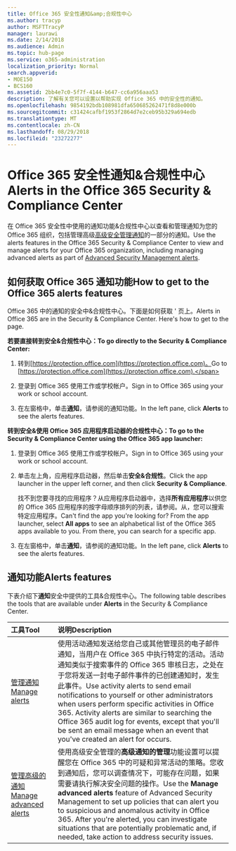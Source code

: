 ```yaml
---
title: Office 365 安全性通知&amp;合规性中心
ms.author: tracyp
author: MSFTTracyP
manager: laurawi
ms.date: 2/14/2018
ms.audience: Admin
ms.topic: hub-page
ms.service: o365-administration
localization_priority: Normal
search.appverid:
- MOE150
- BCS160
ms.assetid: 2bb4e7c0-5f7f-4144-b647-cc6a956aaa53
description: 了解有关您可以设置以帮助实现 Office 365 中的安全性的通知。
ms.openlocfilehash: 9854192bdb108981dfa650685262471f8d8e000b
ms.sourcegitcommit: c31424cafbf1953f2864d7e2ceb95b329a694edb
ms.translationtype: MT
ms.contentlocale: zh-CN
ms.lasthandoff: 08/29/2018
ms.locfileid: "23272277"
---
```

# <a name="alerts-in-the-office-365-security-amp-compliance-center"></a><span data-ttu-id="71cc3-103">Office 365 安全性通知&amp;合规性中心</span><span class="sxs-lookup"><span data-stu-id="71cc3-103">Alerts in the Office 365 Security &amp; Compliance Center</span></span>

<span data-ttu-id="71cc3-104">在 Office 365 安全性中使用的通知功能&amp;合规性中心以查看和管理通知为您的 Office 365 组织，包括管理高级[高级安全管理通知](office-365-cas-overview.md)的一部分的通知。</span><span class="sxs-lookup"><span data-stu-id="71cc3-104">Use the alerts features in the Office 365 Security &amp; Compliance Center to view and manage alerts for your Office 365 organization, including managing advanced alerts as part of [Advanced Security Management alerts](office-365-cas-overview.md).</span></span>
  
## <a name="how-to-get-to-the-office-365-alerts-features"></a><span data-ttu-id="71cc3-105">如何获取 Office 365 通知功能</span><span class="sxs-lookup"><span data-stu-id="71cc3-105">How to get to the Office 365 alerts features</span></span>

<span data-ttu-id="71cc3-p101">Office 365 中的通知的安全中&amp;合规性中心。下面是如何获取 ' 页上。</span><span class="sxs-lookup"><span data-stu-id="71cc3-p101">Alerts in Office 365 are in the Security &amp; Compliance Center. Here's how to get to the page.</span></span>
  
 <span data-ttu-id="71cc3-108">**若要直接转到安全&amp;合规性中心：**</span><span class="sxs-lookup"><span data-stu-id="71cc3-108">**To go directly to the Security &amp; Compliance Center:**</span></span>
  
1. <span data-ttu-id="71cc3-109">转到[https://protection.office.com](https://protection.office.com)。</span><span class="sxs-lookup"><span data-stu-id="71cc3-109">Go to [https://protection.office.com](https://protection.office.com).</span></span>
    
2. <span data-ttu-id="71cc3-110">登录到 Office 365 使用工作或学校帐户。</span><span class="sxs-lookup"><span data-stu-id="71cc3-110">Sign in to Office 365 using your work or school account.</span></span> 
    
3. <span data-ttu-id="71cc3-111">在左窗格中，单击**通知**，请参阅的通知功能。</span><span class="sxs-lookup"><span data-stu-id="71cc3-111">In the left pane, click **Alerts** to see the alerts features.</span></span> 
    
 <span data-ttu-id="71cc3-112">**转到安全&amp;使用 Office 365 应用程序启动器的合规性中心：**</span><span class="sxs-lookup"><span data-stu-id="71cc3-112">**To go to the Security &amp; Compliance Center using the Office 365 app launcher:**</span></span>
  
1. <span data-ttu-id="71cc3-113">登录到 Office 365 使用工作或学校帐户。</span><span class="sxs-lookup"><span data-stu-id="71cc3-113">Sign in to Office 365 using your work or school account.</span></span> 
    
2. <span data-ttu-id="71cc3-114">单击左上角，应用程序启动器，然后单击**安全&amp;合规性**。</span><span class="sxs-lookup"><span data-stu-id="71cc3-114">Click the app launcher  in the upper left corner, and then click **Security &amp; Compliance**.</span></span>
    
    <span data-ttu-id="71cc3-p102">找不到您要寻找的应用程序？从应用程序启动器中，选择**所有应用程序**以供您的 Office 365 应用程序的按字母顺序排列的列表，请参阅。从，您可以搜索特定应用程序。</span><span class="sxs-lookup"><span data-stu-id="71cc3-p102">Can't find the app you're looking for? From the app launcher, select **All apps** to see an alphabetical list of the Office 365 apps available to you. From there, you can search for a specific app.</span></span> 
    
3. <span data-ttu-id="71cc3-118">在左窗格中，单击**通知**，请参阅的通知功能。</span><span class="sxs-lookup"><span data-stu-id="71cc3-118">In the left pane, click **Alerts** to see the alerts features.</span></span> 
    
## <a name="alerts-features"></a><span data-ttu-id="71cc3-119">通知功能</span><span class="sxs-lookup"><span data-stu-id="71cc3-119">Alerts features</span></span>

<span data-ttu-id="71cc3-120">下表介绍下**通知**安全中提供的工具&amp;合规性中心。</span><span class="sxs-lookup"><span data-stu-id="71cc3-120">The following table describes the tools that are available under **Alerts** in the Security &amp; Compliance Center.</span></span> 
  
|<span data-ttu-id="71cc3-121">**工具**</span><span class="sxs-lookup"><span data-stu-id="71cc3-121">**Tool**</span></span>|<span data-ttu-id="71cc3-122">**说明**</span><span class="sxs-lookup"><span data-stu-id="71cc3-122">**Description**</span></span>|
|:-----|:-----|
|[<span data-ttu-id="71cc3-123">管理通知</span><span class="sxs-lookup"><span data-stu-id="71cc3-123">Manage alerts</span></span>](create-activity-alerts.md) <br/> |<span data-ttu-id="71cc3-p103">使用活动通知发送给您自己或其他管理员的电子邮件通知，当用户在 Office 365 中执行特定的活动。活动通知类似于搜索事件的 Office 365 审核日志，之处在于您将发送一封电子邮件事件的已创建通知时，发生此事件。</span><span class="sxs-lookup"><span data-stu-id="71cc3-p103">Use activity alerts to send email notifications to yourself or other administrators when users perform specific activities in Office 365. Activity alerts are similar to searching the Office 365 audit log for events, except that you'll be sent an email message when an event that you've created an alert for occurs.</span></span>  <br/> |
|[<span data-ttu-id="71cc3-126">管理高级的通知</span><span class="sxs-lookup"><span data-stu-id="71cc3-126">Manage advanced alerts </span></span>](office-365-cas-overview.md) <br/> |<span data-ttu-id="71cc3-p104">使用高级安全管理的**高级通知的管理**功能设置可以提醒您在 Office 365 中的可疑和异常活动的策略。您收到通知后，您可以调查情况下，可能存在问题，如果需要请执行解决安全问题的操作。</span><span class="sxs-lookup"><span data-stu-id="71cc3-p104">Use the **Manage advanced alerts** feature of Advanced Security Management to set up policies that can alert you to suspicious and anomalous activity in Office 365. After you're alerted, you can investigate situations that are potentially problematic and, if needed, take action to address security issues.  </span></span><br/> |
   

